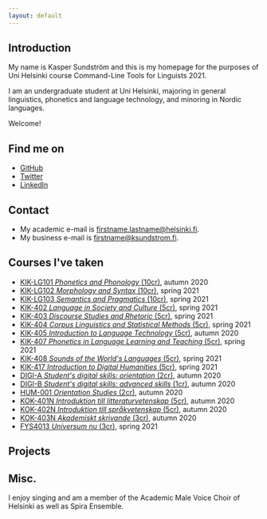 ```yaml
---
layout: default
---
```


## Introduction

My name is Kasper Sundström and this is my homepage for the purposes of Uni Helsinki course Command-Line
Tools for Linguists 2021.

I am an undergraduate student at Uni Helsinki, majoring in general linguistics, phonetics and language technology,
and minoring in Nordic languages.

Welcome!

## Find me on

* [GitHub](https://github.com/KSundstrom)
* [Twitter](https://twitter.com/KSundstrom)
* [LinkedIn](https://www.linkedin.com/in/kaspersundstrom)

## Contact

* My academic e-mail is firstname.lastname@helsinki.fi.
* My business e-mail is firstname@ksundstrom.fi.

## Courses I've taken

* [KIK-LG101 _Phonetics and Phonology_ (10cr)](https://studies.helsinki.fi/courses/cu/hy-CU-117877928-2021-08-01), autumn 2020
* [KIK-LG102 _Morphology and Syntax_ (10cr)](https://sisu.helsinki.fi/student/courseunit/hy-CU-117877884-2020-08-01), spring 2021
* [KIK-LG103 _Semantics and Pragmatics_ (10cr)](https://sisu.helsinki.fi/student/courseunit/hy-CU-117877915-2020-08-01), spring 2021
* [KIK-402 _Language in Society and Culture_ (5cr)](https://sisu.helsinki.fi/student/courseunit/hy-CU-118591802-2020-08-01), spring 2021
* [KIK-403 _Discourse Studies and Rhetoric_ (5cr)](https://sisu.helsinki.fi/student/courseunit/hy-CU-118591831-2020-08-01), spring 2021
* [KIK-404 _Corpus Linguistics and Statistical Methods_ (5cr)](https://sisu.helsinki.fi/student/courseunit/hy-CU-118591838-2020-08-01), spring 2021
* [KIK-405 _Introduction to Language Technology_ (5cr)](https://sisu.helsinki.fi/student/courseunit/hy-CU-118591924-2020-08-01), autumn 2020
* [KIK-407 _Phonetics in Language Learning and Teaching_ (5cr)](https://sisu.helsinki.fi/student/courseunit/hy-CU-118591958-2020-08-01), spring 2021
* [KIK-408 _Sounds of the World's Languages_ (5cr)](https://sisu.helsinki.fi/student/courseunit/hy-CU-118591985-2020-08-01), spring 2021
* [KIK-417 _Introduction to Digital Humanities_ (5cr)](https://sisu.helsinki.fi/student/courseunit/hy-CU-134491907-2020-08-01), spring 2021
* [DIGI-A _Student's digital skills: orientation_ (2cr)](https://studies.helsinki.fi/courses/cu/hy-CU-134743242-2020-08-01), autumn 2020
* [DIGI-B _Student's digital skills: advanced skills_ (1cr)](https://studies.helsinki.fi/courses/cu/hy-CU-134743553-2020-08-01), autumn 2020
* [HUM-001 _Orientation Studies_ (2cr)](https://studies.helsinki.fi/courses/cu/hy-CU-118010544-2021-08-01), autumn 2020
* [KOK-401N _Introduktion till litteraturvetenskap_ (5cr)](https://studies.helsinki.fi/courses/cu/hy-CU-123935065-2020-08-01), autumn 2020
* [KOK-402N _Introduktion till språkvetenskap_ (5cr)](https://studies.helsinki.fi/courses/cu/hy-CU-123935267-2020-08-01), autumn 2020
* [KOK-403N _Akademiskt skrivande_ (3cr)](https://studies.helsinki.fi/courses/cu/hy-CU-123935427-2020-08-01), autumn 2020
* [FYS4013 _Universum nu_ (3cr)](https://sisu.helsinki.fi/student/courseunit/hy-CU-118399854-2020-08-01), spring 2021

## Projects

## Misc.

I enjoy singing and am a member of the Academic Male Voice Choir of Helsinki as well as Spira Ensemble.
